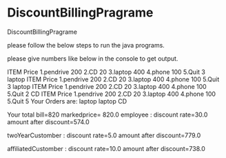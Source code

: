 # DiscountBillingPragrame
DiscountBillingPragrame


please follow the below steps to run the java programs.

please give numbers like below in the console to get output.

ITEM		Price
1.pendrive		200
2.CD		20
3.laptop		400
4.phone		100
5.Quit
3
laptop
ITEM		Price
1.pendrive		200
2.CD		20
3.laptop		400
4.phone		100
5.Quit
3
laptop
ITEM		Price
1.pendrive		200
2.CD		20
3.laptop		400
4.phone		100
5.Quit
2
CD
ITEM		Price
1.pendrive		200
2.CD		20
3.laptop		400
4.phone		100
5.Quit
5
Your Orders are:
laptop
laptop
CD

Your total bill=820
markedprice= 820.0
employee :
discount rate=30.0
amount after discount=574.0

twoYearCustomber :
discount rate=5.0
amount after discount=779.0

affiliatedCustomber :
discount rate=10.0
amount after discount=738.0
